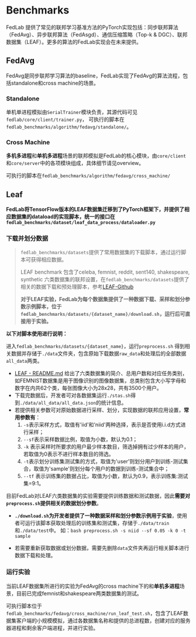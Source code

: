 # Benchmarks

FedLab 提供了常见的联邦学习基准方法的PyTorch实现包括：同步联邦算法（FedAvg）、异步联邦算法（FedAsgd）、通信压缩策略（Top-k & DGC）、联邦数据集（LEAF）。更多的算法的FedLab实现会在未来提供。

## FedAvg

FedAvg是同步联邦学习算法的baseline，FedLab实现了FedAvg的算法流程，包括standalone和cross machine的场景。

### Standalone

单机单进程模拟由`SerialTrainer`模块负责，其源代码可见`fedlab/core/client/trainer.py`，
可执行的脚本在`fedlab_benchmarks/algorithm/fedavg/standalone/`。

### Cross Machine

**多机多进程**和**单机多进程**场景的联邦模拟是FedLab的核心模块，由`core/client`和`core/server`中的各项模块组成，具体细节请见overview。

可执行的脚本在`fedlab_benchmarks/algorithm/fedavg/cross_machine/`

## Leaf

**FedLab将TensorFlow版本的LEAF数据集迁移到了PyTorch框架下，并提供了相应数据集的dataload的实现脚本，统一的接口在`fedlab_benchmarks/dataset/leaf_data_process/dataloader.py`**

### 下载并划分数据

> `fedlab_benchmarks/datasets`提供了常用数据集的下载脚本，通过运行脚本可获得相应数据。
>
> LEAF benchmark 包含了celeba, femnist, reddit, sent140, shakespeare, synthetic 六类数据集的联邦设置，在`fedlab_benchmarks/datasets`提供了相关的数据下载和预处理脚本，参考[LEAF-Github](https://github.com/TalwalkarLab/leaf) 
>
> **对于LEAF实验，FedLab为每个数据集提供了一种数据下载、采样和划分参数示例脚本，位于`fedlab_benchmarks/datasets/{dataset_name}/download.sh`，运行后可直接用于实验。**



**以下对脚本使用进行说明：**

进入`fedlab_benchmarks/datasets/{dataset_name}`，运行`preprocess.sh` 得到相关数据并存储于`./data`文件夹，包含原始下载数据`raw_data`和处理后的全部数据`all_data`两类。

- [LEAF - README.md](https://github.com/TalwalkarLab/leaf) 给出了六类数据集的简介、总用户数和对应任务类别，如FEMNIST数据集是用于图像识别的图像数据集，总类别包含大小写字母和数字在内共62个类，每张图像大小为28x28，共有3500个用户。
- 下载完数据后，开发者可对各数据集运行`./stas.sh`得到`./data/all_data/all_data.json`的统计信息。
- 若提供相关参数可对原始数据进行采样、划分，实现数据的联邦应用设置，**常用参数有**：
  1. ```-s```表示采样方式，取值有'iid'和'niid'两种选择，表示是否使用i.i.d方式进行采样；
  2. ```--sf```表示采样数据比例，取值为小数，默认为0.1；
  3. ```-k``` 表示采样时所要求的用户最少样本数目，筛选掉拥有过少样本的用户，若取值为0表示不进行样本数目的筛选。
  4. ```-t```表示划分训练集测试集的方式，取值为'user'则划分用户到训练-测试集合，取值为'sample'则划分每个用户的数据到训练-测试集合中；
  5. ```--tf``` 表示训练集的数据占比，取值为小数，默认为0.9，表示训练集:测试集=9:1。

目前FedLab对LEAF六类数据集的实验需要提供训练数据和测试数据，因此**需要对`preprocess.sh`提供相关的数据划分参数**。

- **`./download.sh`为开发者提供了一种数据采样和划分参数示例用于实验**，使用者可运行该脚本获取处理后的训练集和测试集，存储于`./data/train`和`./data/test`中。
  如：```bash preprocess.sh -s niid --sf 0.05 -k 0 -t sample```

- 若需要重新获取数据或划分数据，需要先删除`data`文件夹再运行相关脚本进行数据下载和处理。

### 运行实验

当前LEAF数据集所进行的实验为FedAvg的cross machine下的和**单机多进程**场景，目前已完成femnist和shakespeare两类数据集的测试。

可执行脚本位于 `fedlab_benchmarks/fedavg/cross_machine/run_leaf_test.sh`，包含了LEAF数据集客户端的小规模模拟，通过各数据集名称和提供的总进程数，创建对应的服务器进程和剩余客户端进程，并进行实验。